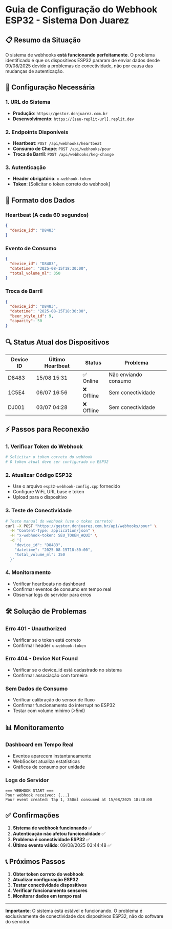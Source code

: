 # Guia de Configuração do Webhook ESP32 - Sistema Don Juarez

## 📋 Resumo da Situação

O sistema de webhooks **está funcionando perfeitamente**. O problema identificado é que os dispositivos ESP32 pararam de enviar dados desde 09/08/2025 devido a problemas de conectividade, não por causa das mudanças de autenticação.

## 🔧 Configuração Necessária

### 1. URL do Sistema
- **Produção**: `https://gestor.donjuarez.com.br`
- **Desenvolvimento**: `https://[seu-replit-url].replit.dev`

### 2. Endpoints Disponíveis
- **Heartbeat**: `POST /api/webhooks/heartbeat`
- **Consumo de Chope**: `POST /api/webhooks/pour`
- **Troca de Barril**: `POST /api/webhooks/keg-change`

### 3. Autenticação
- **Header obrigatório**: `x-webhook-token`
- **Token**: [Solicitar o token correto do webhook]

## 📡 Formato dos Dados

### Heartbeat (A cada 60 segundos)
```json
{
  "device_id": "D8483"
}
```

### Evento de Consumo
```json
{
  "device_id": "D8483",
  "datetime": "2025-08-15T18:30:00",
  "total_volume_ml": 350
}
```

### Troca de Barril
```json
{
  "device_id": "D8483",
  "datetime": "2025-08-15T18:30:00",
  "beer_style_id": 9,
  "capacity": 50
}
```

## 🔍 Status Atual dos Dispositivos

| Device ID | Último Heartbeat | Status | Problema |
|-----------|------------------|--------|----------|
| D8483     | 15/08 15:31      | ✅ Online | Não enviando consumo |
| 1C5E4     | 06/07 16:56      | ❌ Offline | Sem conectividade |
| DJ001     | 03/07 04:28      | ❌ Offline | Sem conectividade |

## ⚡ Passos para Reconexão

### 1. Verificar Token do Webhook
```bash
# Solicitar o token correto do webhook
# O token atual deve ser configurado no ESP32
```

### 2. Atualizar Código ESP32
- Use o arquivo `esp32-webhook-config.cpp` fornecido
- Configure WiFi, URL base e token
- Upload para o dispositivo

### 3. Teste de Conectividade
```bash
# Teste manual do webhook (use o token correto)
curl -X POST "https://gestor.donjuarez.com.br/api/webhooks/pour" \
  -H "Content-Type: application/json" \
  -H "x-webhook-token: SEU_TOKEN_AQUI" \
  -d '{
    "device_id": "D8483",
    "datetime": "2025-08-15T18:30:00",
    "total_volume_ml": 350
  }'
```

### 4. Monitoramento
- Verificar heartbeats no dashboard
- Confirmar eventos de consumo em tempo real
- Observar logs do servidor para erros

## 🛠️ Solução de Problemas

### Erro 401 - Unauthorized
- Verificar se o token está correto
- Confirmar header `x-webhook-token`

### Erro 404 - Device Not Found
- Verificar se o device_id está cadastrado no sistema
- Confirmar associação com torneira

### Sem Dados de Consumo
- Verificar calibração do sensor de fluxo
- Confirmar funcionamento do interrupt no ESP32
- Testar com volume mínimo (>5ml)

## 📊 Monitoramento

### Dashboard em Tempo Real
- Eventos aparecem instantaneamente
- WebSocket atualiza estatísticas
- Gráficos de consumo por unidade

### Logs do Servidor
```
=== WEBHOOK START ===
Pour webhook received: {...}
Pour event created: Tap 1, 350ml consumed at 15/08/2025 18:30:00
```

## ✅ Confirmações

1. **Sistema de webhook funcionando** ✅
2. **Autenticação não afetou funcionalidade** ✅  
3. **Problema é conectividade ESP32** ✅
4. **Último evento válido**: 09/08/2025 03:44:48 ✅

## 📞 Próximos Passos

1. **Obter token correto do webhook**
2. **Atualizar configuração ESP32**
3. **Testar conectividade dispositivos**
4. **Verificar funcionamento sensores**
5. **Monitorar dados em tempo real**

---

**Importante**: O sistema está estável e funcionando. O problema é exclusivamente de conectividade dos dispositivos ESP32, não do software do servidor.